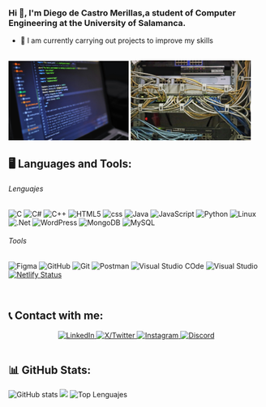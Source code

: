 <h3>Hi 👋, I'm Diego de Castro Merillas,a student of Computer Engineering at the University of Salamanca.</h3>


  - 🌱 I am currently carrying out projects to improve my skills

</br>

<div display: flex;>
  <img src="https://github.com/diegodc03/diegodc03/blob/main/pexels-luis-gomes-166706-546819.jpg" width=47%>
  <img src="https://github.com/diegodc03/diegodc03/blob/main/server-7014602_1280.jpg" width=47%>
</div>


## 🖥️​ Languages and Tools:

  <h6>Lenguajes</h6>
  
![C](https://img.shields.io/badge/c-%2300599C?style=for-the-badge&logo=c&logoColor=white)
![C#](https://img.shields.io/badge/c%23-%23239120.svg?style=for-the-badge&logo=csharp&logoColor=white&labelColor=black) 
![C++](https://img.shields.io/badge/c%2B%2B-%2300599C?style=for-the-badge&logo=c%2B%2B&logoColor=white&labelColor=black)
![HTML5](https://img.shields.io/badge/html5-%23E34F26.svg?style=for-the-badge&logo=html5&logoColor=white&labelColor=black) 
![css](https://img.shields.io/badge/css-%231572B6?style=for-the-badge&logo=css&logoColor=white&labelColor=black)
![Java](https://img.shields.io/badge/java-%23ED8B00.svg?style=for-the-badge&logo=openjdk&logoColor=white&labelColor=black) 
![JavaScript](https://img.shields.io/badge/javascript-%23323330.svg?style=for-the-badge&logo=javascript&logoColor=%23F7DF1E&labelColor=black)
![Python](https://img.shields.io/badge/python-3670A0?style=for-the-badge&logo=python&logoColor=ffdd54&labelColor=black) 
![Linux](https://img.shields.io/badge/Linux-%23FCC624?style=for-the-badge&logo=Linux&logoColor=white&labelColor=black)
![.Net](https://img.shields.io/badge/.NET-5C2D91?style=for-the-badge&logo=.net&logoColor=white&labelColor=black) 
![WordPress](https://img.shields.io/badge/WordPress-%23117AC9.svg?style=for-the-badge&logo=WordPress&logoColor=white&labelColor=black) 
![MongoDB](https://img.shields.io/badge/MongoDB-%234ea94b.svg?style=for-the-badge&logo=mongodb&logoColor=white&labelColor=black) 
![MySQL](https://img.shields.io/badge/mysql-%2300000f.svg?style=for-the-badge&logo=mysql&logoColor=white&labelColor=black) 

  <h6>Tools</h6>

![Figma](https://img.shields.io/badge/Figma-%23F24E1E?style=for-the-badge&logo=Figma&logoColor=white&labelColor=black)
![GitHub](https://img.shields.io/badge/GitHub-%23181717?style=for-the-badge&logo=GitHub&logoColor=white&labelColor=black)
![Git](https://img.shields.io/badge/Git-%23F05032?style=for-the-badge&logo=git&logoColor=white&labelColor=black)
![Postman](https://img.shields.io/badge/Postman-%23FF6C37?style=for-the-badge&logo=postman&logoColor=white&labelColor=black)
![Visual Studio COde](https://img.shields.io/badge/Visual%20Studio%20Code-%23007ACC?style=for-the-badge&logo=Visual%20Studio%20Code&logoColor=white&labelColor=black)
![Visual Studio](https://img.shields.io/badge/Visual%20Studio-%235C2D91?style=for-the-badge&logo=Visual%20Studio&logoColor=white&labelColor=black)
[![Netlify Status](https://api.netlify.com/api/v1/badges/31534bbb-a43a-4265-b64b-8d5aea5aee4d/deploy-status)]([https://app.netlify.com/sites/cwac-meets-control/deploys](https://cwac-meets-control.netlify.app/))



</br>

## 📞 Contact with me:
<div style="text-align: center;">
  <a href="https://linkedin.com/in/diegodcm">
    <img src="https://img.shields.io/badge/LinkedIn-%230A66C2?style=for-the-badge&logo=LinkedIn&logoColor=white&labelColor=black" alt="LinkedIn">
  </a>
  <a href="https://twitter.com/diegodecastrom1">
    <img src="https://img.shields.io/badge/x%2FTwitter-%23000000?style=for-the-badge&logo=x&logoColor=white&labelColor=black" alt="X/Twitter">
  </a>
  <a href="https://instagram.com/bermee_16">
    <img src="https://img.shields.io/badge/Instagram-%23E4405F?style=for-the-badge&logo=Instagram&logoColor=white&labelColor=black" alt="Instagram">
  </a>
  <a href="https://discord.gg/482473776785653760">
    <img src="https://img.shields.io/badge/Discord-%235865F2?style=for-the-badge&logo=Discord&logoColor=white&labelColor=black" alt="Discord">
  </a>
</div>

</br>

## 📊 GitHub Stats:
![GitHub stats](https://github-readme-stats.vercel.app/api?username=diegodc03&show_icons=true&theme=radical)
![](https://github-readme-streak-stats.herokuapp.com/?user=diegodc03&theme=radical&hide_border=false)
![Top Lenguajes](https://github-readme-stats.vercel.app/api/top-langs/?username=diegodc03&layout=compact&theme=radical)


<!--
I use the next webs tu create readme.md file

In this URL you can select all the colour and .svg of important companys
  - https://simpleicons.org/?q=pyth

This URL able you to create the API calls
  - https://shields.io/badges/static-badge

This URL create the stats
  - https://github.com/anuraghazra/github-readme-stats

Other URLs that may interest you
  - https://github.com/tandpfun/skill-icons?tab=readme-ov-file
  
-->
